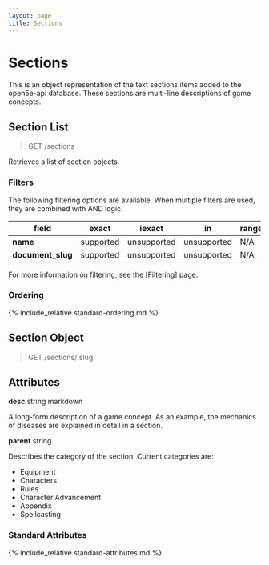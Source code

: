 ```yaml
---
layout: page
title: Sections
---
```


# Sections
This is an object representation of the text sections items added to the open5e-api database. These sections are multi-line descriptions of game concepts.

## Section List
> GET /sections

Retrieves a list of section objects.

### Filters
The following filtering options are available. When multiple filters are used, they are combined with AND logic.

| field | exact | iexact | in | range | icontains |
|---|---|---|---|---|---|
|  **name** | supported  | unsupported | unsupported | N/A | unsupported |
|  **document_slug** | supported  | unsupported | unsupported | N/A | unsupported |

For more information on filtering, see the [Filtering] page.

### Ordering
{% include_relative standard-ordering.md %}

## Section Object
> GET /sections/:slug

## Attributes

**desc** string markdown

A long-form description of a game concept. As an example, the mechanics of diseases are explained in detail in a section.

**parent** string

Describes the category of the section. Current categories are:
* Equipment
* Characters
* Rules
* Character Advancement
* Appendix
* Spellcasting


### Standard Attributes
{% include_relative standard-attributes.md %}
